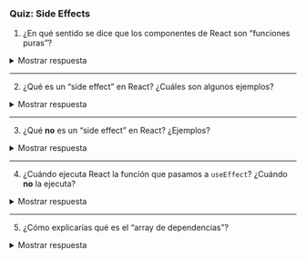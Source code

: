 ### Quiz: Side Effects

1. ¿En qué sentido se dice que los componentes de React son “funciones puras”?

<details>
<summary>Mostrar respuesta</summary>

- Dadas las mismas props o estados, el componente siempre devuelve el mismo contenido o UI.  
- Renderizar o re-renderizar un componente no debe tener ningún efecto secundario sobre sistemas externos.
</details>

---

2. ¿Qué es un “side effect” en React? ¿Cuáles son algunos ejemplos?

<details>
<summary>Mostrar respuesta</summary>

- Cualquier código que afecte o interactúe con un sistema externo.  
- Ejemplos: localStorage, llamadas a APIs, websockets, manipulación del DOM.
</details>

---

3. ¿Qué **no** es un “side effect” en React? ¿Ejemplos?

<details>
<summary>Mostrar respuesta</summary>

- Todo aquello de lo que React se encarga internamente.  
- Ejemplos: mantener el estado, mantener la UI sincronizada con los datos, renderizar elementos en el DOM.
</details>

---

4. ¿Cuándo ejecuta React la función que pasamos a `useEffect`? ¿Cuándo **no** la ejecuta?

<details>
<summary>Mostrar respuesta</summary>

- La ejecuta al renderizar el componente por primera vez.  
- La ejecuta en cada re-render del componente (si no se pasa array de dependencias).  
- **No** la ejecuta si los valores del array de dependencias permanecen iguales entre renders.
</details>

---

5. ¿Cómo explicarías qué es el “array de dependencias”?

<details>
<summary>Mostrar respuesta</summary>

- Es el segundo parámetro de la función `useEffect`.  
- Es la forma en que React sabe si debe volver a ejecutar el efecto o no.  
</details>
